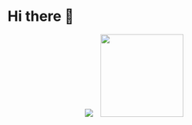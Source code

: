 <h1>Hi there 👋</h1>

<p align="center">
  <img src="https://github-readme-stats.vercel.app/api?username=FranticCoin&show_icons=true&hide_title=true">&nbsp;&nbsp;&nbsp;&nbsp;<img height="165"  src="https://github-readme-stats.vercel.app/api/top-langs/?username=FranticCoin&layout=compact&langs_count=10" />

</p>
